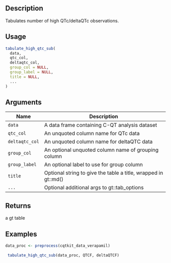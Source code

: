 ## Description

Tabulates number of high QTc/deltaQTc observations.

## Usage

```r
tabulate_high_qtc_sub(
  data,
  qtc_col,
  deltaqtc_col,
  group_col = NULL,
  group_label = NULL,
  title = NULL,
  ...
)
```

## Arguments

| Name | Description |
|------|-------------|
| `data` | A data frame containing C-QT analysis dataset |
| `qtc_col` | An unquoted column name for QTc data |
| `deltaqtc_col` | An unquoted column name for deltaQTC data |
| `group_col` | An optional unquoted column name of grouping column |
| `group_label` | An optional label to use for group column |
| `title` | Optional string to give the table a title, wrapped in gt::md() |
| `...` | Optional additional args to gt::tab_options |

## Returns

a gt table

## Examples

```r
data_proc <- preprocess(cqtkit_data_verapamil)
 
 tabulate_high_qtc_sub(data_proc, QTCF, deltaQTCF)
```


